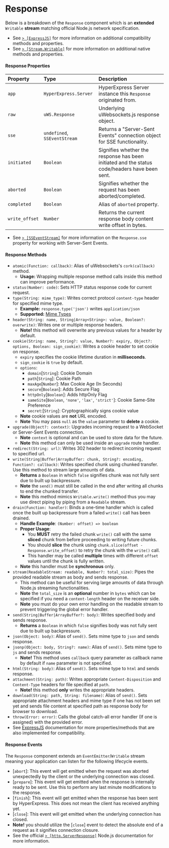 # Response
Below is a breakdown of the `Response` component which is an **extended** `Writable` **stream** matching official Node.js network specification. 
* See [`> [ExpressJS]`](https://expressjs.com/en/4x/api.html#res) for more information on additional compatibility methods and properties.
* See [`> [Stream.Writable]`](https://nodejs.org/api/stream.html#new-streamwritableoptions) for more information on additional native methods and properties.

#### Response Properties
| Property  | Type     | Description                |
| :-------- | :------- | :------------------------- |
| `app` | `HyperExpress.Server`  | HyperExpress Server instance this `Response` originated from. |
| `raw` | `uWS.Response`  | Underlying uWebsockets.js response object. |
| `sse` | `undefined`, `SSEventStream`  | Returns a "Server-Sent Events" connection object for SSE functionality. |
| `initiated` | `Boolean`  | Signifies whether the response has been initiated and the status code/headers have been sent. |
| `aborted` | `Boolean`  | Signifies whether the request has been aborted/completed. |
| `completed` | `Boolean`  | Alias of `aborted` property. |
| `write_offset` | `Number`  | Returns the current response body content write offset in bytes. |
* See [`> [SSEventStream]`](./SSEventStream.md) for more information on the `Response.sse` property for working with Server-Sent Events.

#### Response Methods
* `atomic(Function: callback)`: Alias of uWebsockets's `cork(callback)` method.
    * **Usage:** Wrapping multiple response method calls inside this method can improve performance.
* `status(Number: code)`: Sets HTTP status response code for current request.
* `type(String: mime_type)`: Writes correct protocol `content-type` header for specified mime type.
    * **Example:** `response.type('json')` writes `application/json`
    * **Supported:** [Mime Types](./src/constants/mime_types.json)
* `header(String: name, String|Array<String>: value, Boolean?: overwrite)`: Writes one or multiple response headers.
  * **Note!** this method will overwrite any previous values for a header by default.
* `cookie(String: name, String?: value, Number?: expiry, Object?: options, Boolean: sign_cookie)`: Writes a cookie header to set cookie on response.
    * `expiry` specifies the cookie lifetime duration in **milliseconds**.
    * `sign_cookie` is `true` by default.
    * `options`:
        * `domain`[`String`]: Cookie Domain
        * `path`[`String`]: Cookie Path
        * `maxAge`[`Number`]: Max Cookie Age (In Seconds)
        * `secure`[`Boolean`]: Adds Secure Flag
        * `httpOnly`[`Boolean`]: Adds httpOnly Flag
        * `sameSite`[`Boolean`, `'none'`, `'lax'`, `'strict'`]: Cookie Same-Site Preference
        * `secret`:[`String`]: Cryptographically signs cookie value
    * **Note** cookie values are **not** URL encoded.
    * **Note** You may pass `null` as the `value` parameter to **delete** a cookie.
* `upgrade(Object?: context)`: Upgrades incoming request to a WebSocket or Server-Sent Events connection.
    * **Note** `context` is optional and can be used to store data for the future.
    * **Note** this method can only be used inside an `upgrade` route handler.
* `redirect(String: url)`: Writes 302 header to redirect incoming request to specified url.
* `write(String|Buffer|ArrayBuffer: chunk, String?: encoding, Function?: callback)`: Writes specified chunk using chunked transfer. Use this method to stream large amounts of data.
    * **Returns** a `Boolean` in which `false` signifies chunk was not fully sent due to built up backpressure. 
    * **Note** the `send()` must still be called in the end after writing all chunks to end the chunked transfer.
    * **Note** this method mimics `Writable.write()` method thus you may use direct piping by piping from a `Readable` stream.
* `drain(Function: handler)`: Binds a one-time handler which is called once the built up backpressure from a failed `write()` call has been drained.
  * **Handle Example**: `(Number: offset) => boolean`
  * **Proper Usage**:
    * You **MUST** retry the failed chunk `write()` call with the same **sliced** chunk from before proceeding to writing future chunks.
    * You should **slice** the chunk using `chunk.slice(offset - Response.write_offset)` to retry the chunk with the `write()` call.
    * This handler may be called **multiple** times with different `offset` values until the chunk is fully written.
  * **Note** this handler must be **synchronous** only.
* `stream(ReadableStream: readable, Number?: total_size)`: Pipes the provided readable stream as body and sends response.
  * This method can be useful for serving large amounts of data through Node.js streaming functionalities.
  * **Note** the `total_size` is an **optional** number in `bytes` which can be specified if you need a `content-length` header on the receiver side.
  * **Note** you must do your own error handling on the readable stream to prevent triggering the global error handler.
* `send(String|Buffer|ArrayBuffer?: body)`: Writes specified body and sends response.
  * **Returns** a `Boolean` in which `false` signifies body was not fully sent due to built up backpressure.
* `json(Object: body)`: Alias of `send()`. Sets mime type to `json` and sends response.
* `jsonp(Object: body, String?: name)`: Alias of `send()`. Sets mime type to `js` and sends response.
  * **Note!** This method uses `callback` query parameter as callback name by default if `name` parameter is not specified.
* `html(String: body)`: Alias of `send()`. Sets mime type to `html` and sends response.
* `attachment(String: path)`: Writes appropriate `Content-Disposition` and `Content-Type` headers for file specified at `path`.
  * **Note!** this method **only** writes the appropriate headers.
* `download(String: path, String: filename)`: Alias of `send()`. Sets appropriate attachment headers and mime type if one has not been set yet and sends file content at specified path as response body for browser to download.
* `throw(Error: error)`: Calls the global catch-all error handler (If one is assigned) with the provided error.
* See [ExpressJS](https://github.com/expressjs/express) documentation for more properties/methods that are also implemented for compatibility.

#### Response Events
The `Response` component extends an `EventEmitter`/`Writable` stream meaning your application can listen for the following lifecycle events.
- [`abort`]: This event will get emitted when the request was aborted unexpectedly by the client or the underlying connection was closed.
- [`prepare`]: This event will get emitted when the response is internally ready to be sent. Use this to perform any last minute modifications to the response.
- [`finish`]: This event will get emitted when the response has been sent by HyperExpress. This does not mean the client has received anything yet.
- [`close`]: This event will get emitted when the underlying connection has closed.
- **Note!** you should utilize the [`close`] event to detect the absolute end of a request as it signifies connection closure.
- See the official [`> [http.ServerResponse]`](https://nodejs.org/api/http.html#class-httpserverresponse) Node.js documentation for more information.